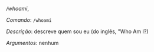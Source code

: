 */whoami*,

_Comando_: `/whoami`

_Descrição_: descreve quem sou eu (do inglês, "Who Am I?)

_Argumentos_: nenhum
